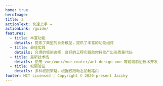 ```yaml
---
home: true
heroImage:
title: a
actionText: 快速上手 →
actionLink: /guide/
features:
  - title: 丰富功能
    details: 提炼了典型的业务模型，提供了丰富的功能组件
  - title: 最佳实践
    details: 合理的框架选择，良好的工程实践助你持续产出高质量代码
  - title: 最新技术栈
    details: 使用 vue/vuex/vue-router/ant-design-vue 等前端前沿技术开发
  - title: 权限验证
    details: 多种权限策略，根据权限动态加载路由
footer: MIT Licensed | Copyright © 2020-present Jaciky
---
```


